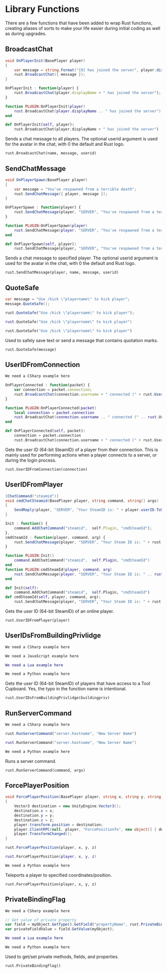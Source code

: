 # Library Functions

There are a few functions that have been added to wrap Rust functions, creating aliases of sorts to make your life easier during initial coding as well as during upgrades.

## BroadcastChat

``` csharp
void OnPlayerInit(BasePlayer player)
{
    var message = string.Format("{0} has joined the server", player.displayName);
    rust.BroadcastChat({ message });
}
```

``` javascript
OnPlayerInit : function(player) {
    rust.BroadcastChat(player.displayName + " has joined the server");
}
```

``` lua
function PLUGIN:OnPlayerInit(player)
    rust.BroadcastChat(player.displayName .. " has joined the server")
end
```

``` python
def OnPlayerInit(self, player):
    rust.BroadcastChat(player.displayName + " has joined the server")
```

Sends a chat message to all players. The optional userid argument is used for the avatar in the chat, with 0 the default and Rust logo.

`rust.BroadcastChat(name, message, userid)`

## SendChatMessage

``` csharp
void OnPlayerSpawn(BasePlayer player)
{
    var message = "You've respawned from a terrible death";
    rust.SendChatMessage({ player, message });
}
```

``` javascript
OnPlayerSpawn : function(player) {
    rust.SendChatMessage(player, "SERVER", "You've respawned from a terrible death");
}
```

``` lua
function PLUGIN:OnPlayerSpawn(player)
    rust.SendChatMessage(player, "SERVER", "You've respawned from a terrible death")
end
```

``` python
def OnPlayerSpawn(self, player):
    rust.SendChatMessage(player, "SERVER", "You've respawned from a terrible death")
```

Sends a chat message to specified player. The optional userid argument is used for the avatar in the chat, with 0 the default and Rust logo.

`rust.SendChatMessage(player, name, message, userid)`

## QuoteSafe

``` csharp
var message = "Use /kick \"playername\" to kick player";
message.QuoteSafe();
```

``` javascript
rust.QuoteSafe("Use /kick \"playername\" to kick player");
```

``` lua
rust.QuoteSafe("Use /kick \"playername\" to kick player")
```

``` python
rust.QuoteSafe("Use /kick \"playername\" to kick player")
```

Used to safely save text or send a message that contains quotation marks.

`rust.QuoteSafe(message)`

## UserIDFromConnection

``` csharp
We need a CSharp example here
```

``` javascript
OnPlayerConnected : function(packet) {
    var connection = packet.connection;
    rust.BroadcastChat(connection.username + " connected (" + rust.UserIDFromConnection(connection) + ")");
}
```

``` lua
function PLUGIN:OnPlayerConnected(packet)
    local connection = packet.connection
    rust.BroadcastChat(connection.username .. " connected (" .. rust.UserIDFromConnection(connection) .. ")")
end
```

``` python
def OnPlayerConnected(self, packet):
    connection = packet.connection
    rust.BroadcastChat(connection.username + " connected (" + rust.UserIDFromConnection(connection) + ")")
```

Gets the user ID (64-bit SteamID) of a player from their connection. This is mainly used for performing actions when a player connects to a server, or during the login process.

`rust.UserIDFromConnection(connection)`

## UserIDFromPlayer

``` csharp
[ChatCommand("steamid")]
void cmdChatSteamid(BasePlayer player, string command, string[] args)
{
    SendReply(player, "SERVER", "Your SteamID is: " + player.userID.ToString());
}
```

``` javascript
Init : function() {
    command.AddChatCommand("steamid",  self.Plugin, "cmdSteamId");
},
cmdSteamId : function(player, command, arg) {
    rust.SendChatMessage(player, "SERVER", "Your Steam ID is: " + rust.UserIDFromPlayer(player));
}
```

``` lua
function PLUGIN:Init()
    command.AddChatCommand("steamid",  self.Plugin, "cmdSteamId")
end
function PLUGIN:cmdSteamId(player, command, arg)
    rust.SendChatMessage(player, "SERVER", "Your Steam ID is: " .. rust.UserIDFromPlayer(player))
end
```

``` python
def Init(self):
    command.AddChatCommand("steamid",  self.Plugin, "cmdSteamId")
def cmdSteamId(self, player, command, arg):
    rust.SendChatMessage(player, "SERVER", "Your Steam ID is: " + rust.UserIDFromPlayer(player))
```

Gets the user ID (64-bit SteamID) of an online player.

`rust.UserIDFromPlayer(player)`

## UserIDsFromBuildingPrivlidge

``` csharp
We need a CSharp example here
```

``` javascript
We need a JavaScript example here
```

``` lua
We need a Lua example here
```

``` python
We need a Python example here
```

Gets the user ID (64-bit SteamID) of players that have access to a Tool Cupboard. Yes, the typo in the function name is intentional.

`rust.UserIDsFromBuildingPrivlidge(buildingpriv)`

## RunServerCommand

``` csharp
We need a CSharp example here
```

``` javascript
rust.RunServerCommand("server.hostname", "New Server Name")
```

``` lua
rust.RunServerCommand("server.hostname", "New Server Name")
```

``` python
We need a Python example here
```

Runs a server command.

`rust.RunServerCommand(command, args)`

## ForcePlayerPosition

``` csharp
void ForcePlayerPosition(BasePlayer player, string x, string y, string z)
{
    Vector3 destination = new UnityEngine.Vector3();
    destination.x = x;
    destination.y = y;
    destination.z = z;
    player.transform.position = destination;
    player.ClientRPC(null, player, "ForcePositionTo", new object[] { destination });
    player.TransformChanged();
}
```

``` javascript
rust.ForcePlayerPosition(player, x, y, z)
```

``` lua
rust.ForcePlayerPosition(player, x, y, z)
```

``` python
We need a Python example here
```

Teleports a player to specified coordinates/position.

`rust.ForcePlayerPosition(player, x, y, z)`

## PrivateBindingFlag

``` csharp
We need a CSharp example here
```

``` javascript
// Get value of private property
var field = myObject.GetType().GetField("propertyName", rust.PrivateBindingFlag());
var privateFieldValue = field.GetValue(myObject);
```

``` lua
We need a Lua example here
```

``` python
We need a Python example here
```

Used to get/set private methods, fields, and properties.

`rust.PrivateBindingFlag()`
